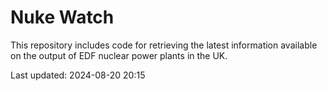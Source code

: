 # Nuke Watch

This repository includes code for retrieving the latest information available on the output of EDF nuclear power plants in the UK.

Last updated: 2024-08-20 20:15